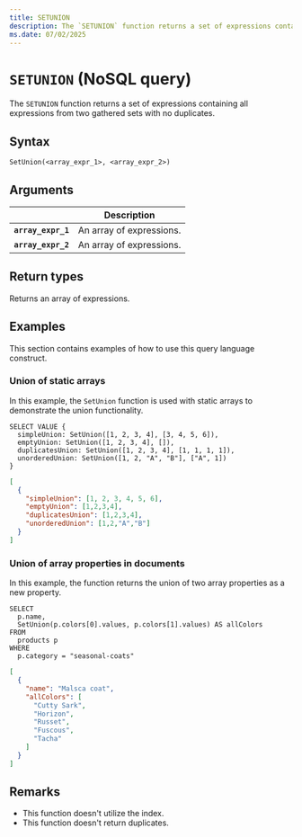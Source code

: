 ```yaml
---
title: SETUNION
description: The `SETUNION` function returns a set of expressions containing all expressions from two gathered sets with no duplicates.
ms.date: 07/02/2025
---
```


# `SETUNION` (NoSQL query)

The `SETUNION` function returns a set of expressions containing all expressions from two gathered sets with no duplicates.

## Syntax

```nosql
SetUnion(<array_expr_1>, <array_expr_2>)
```

## Arguments

| | Description |
| --- | --- |
| **`array_expr_1`** | An array of expressions. |
| **`array_expr_2`** | An array of expressions. |

## Return types

Returns an array of expressions.

## Examples

This section contains examples of how to use this query language construct.

### Union of static arrays

In this example, the `SetUnion` function is used with static arrays to demonstrate the union functionality.

```nosql
SELECT VALUE {
  simpleUnion: SetUnion([1, 2, 3, 4], [3, 4, 5, 6]),
  emptyUnion: SetUnion([1, 2, 3, 4], []),
  duplicatesUnion: SetUnion([1, 2, 3, 4], [1, 1, 1, 1]),
  unorderedUnion: SetUnion([1, 2, "A", "B"], ["A", 1])
}
```

```json
[
  {
    "simpleUnion": [1, 2, 3, 4, 5, 6],
    "emptyUnion": [1,2,3,4],
    "duplicatesUnion": [1,2,3,4],
    "unorderedUnion": [1,2,"A","B"]
  }
]
```

### Union of array properties in documents

In this example, the function returns the union of two array properties as a new property.

```nosql
SELECT
  p.name,
  SetUnion(p.colors[0].values, p.colors[1].values) AS allColors
FROM
  products p
WHERE
  p.category = "seasonal-coats"
```

```json
[
  {
    "name": "Malsca coat",
    "allColors": [
      "Cutty Sark",
      "Horizon",
      "Russet",
      "Fuscous",
      "Tacha"
    ]
  }
]
```

## Remarks

- This function doesn't utilize the index.
- This function doesn't return duplicates.
